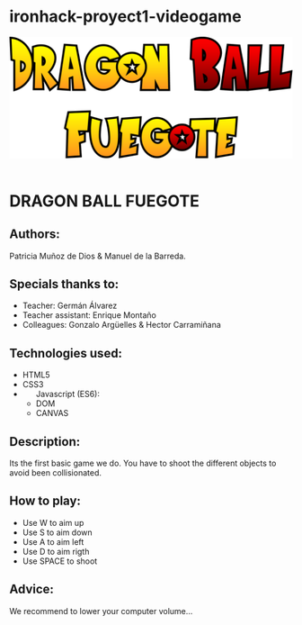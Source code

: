 # ironhack-proyect1-videogame

<img src="./img/DragonBallFuegote-logo.png" alt="Dragon Ball Fuegote">
<br>
<br>
<h1>DRAGON BALL FUEGOTE</h1>

<h2>Authors:</h2> Patricia Muñoz de Dios & Manuel de la Barreda.

<h2>Specials thanks to:</h2>
<ul>
  <li> Teacher: Germán Álvarez</li>
  <li> Teacher assistant: Enrique Montaño</li>
  <li> Colleagues: Gonzalo Argüelles & Hector Carramiñana</li>
 </ul>
  
<h2>Technologies used:</h2>
<ul>
  <li> HTML5</li>
  <li> CSS3</li>
  <li>
    <ul>Javascript (ES6):
      <li> DOM</li>
      <li> CANVAS</li>
    </ul>
  </li>
</ul>

<h2>Description:</h2> Its the first basic game we do. You have to shoot the different objects to avoid been collisionated.

<h2>How to play:</h2>
<ul>
  <li> Use W to aim up</li>
  <li> Use S to aim down</li>
  <li> Use A to aim left</li>
  <li> Use D to aim rigth</li>
  <li> Use SPACE to shoot</li>
 </ul>
  
  <h2>Advice:</h2> We recommend to lower your computer volume...
